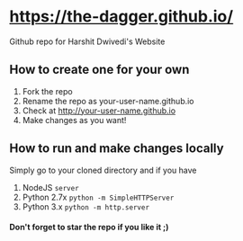 https://the-dagger.github.io/
======================

Github repo for Harshit Dwivedi's Website

## How to create one for your own
1. Fork the repo
2. Rename the repo as your-user-name.github.io
3. Check at http://your-user-name.github.io
4. Make changes as you want!

## How to run and make changes locally
Simply go to your cloned directory and if you have

1. NodeJS ```server```
2. Python 2.7x ```python -m SimpleHTTPServer```
3. Python 3.x ```python -m http.server```

#### Don't forget to star the repo if you like it ;)
